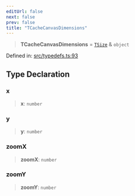 ```yaml
---
editUrl: false
next: false
prev: false
title: "TCacheCanvasDimensions"
---
```


> **TCacheCanvasDimensions** = [`TSize`](/api/type-aliases/tsize/) & `object`

Defined in: [src/typedefs.ts:93](https://github.com/fabricjs/fabric.js/blob/fea1b29b7495d9634e300bd4bfa43de097745805/src/typedefs.ts#L93)

## Type Declaration

### x

> **x**: `number`

### y

> **y**: `number`

### zoomX

> **zoomX**: `number`

### zoomY

> **zoomY**: `number`
